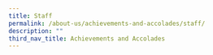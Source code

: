 ```yaml
---
title: Staff
permalink: /about-us/achievements-and-accolades/staff/
description: ""
third_nav_title: Achievements and Accolades
---
```

